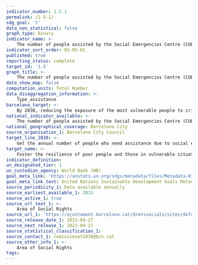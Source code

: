 ```yaml
---
indicator_number: 1.5.1
permalink: /1-5-1/
sdg_goal: '1'
data_non_statistical: false
graph_type: binary
indicator_name: >-
    The number of people assisted by the Social Emergencies Centre (CUESB)
indicator_sort_order: 01-05-01
published: true
reporting_status: complete
target_id: '1.5'
graph_title: >-
    The number of people assisted by the Social Emergencies Centre (CUESB)
data_show_map: false
computation_units: Total Number
data_disaggregation_information: >-
	Type_assistance	
barcelona_target: >-
	By 2030, reducing the exposure of the most vulnerable people to crisis and disaster situations, as well as increasing their resilience for dealing with them
national_indicator_available: >-
	The number of people assisted by the Social Emergencies Centre (CUESB)
national_geographical_coverage: Barcelona City 
source_organisation_1: Barcelona City Council
target_line_2030: >-
    Get the annual number of people who need assistance due to social emergencies to below 10,000
target_name: >-
	Foster the resilience of poor people and those in vulnerable situations, and reduce their exposure to extreme climate-related events and other economic, social and environmental crises and disasters
indicator_definition:
un_designated_tier: 1
un_custodian_agency: World Bank (WB)
goal_meta_link: 'https://unstats.un.org/sdgs/metadata/files/Metadata-01-05-01.pdf'
goal_meta_link_text: United Nations Sustainable Development Goals Metadata (pdf 894kB)
source_periodicity_1: Data available annually
source_earliest_available_1: 2015
source_active_1: true
source_url_text_1: >-
    Area of Social Rights 
source_url_1: 'https://ajuntament.barcelona.cat/dretssocials/sites/default/files/arxius-documents/memoria-area-drets-socials-2019.pdf'
source_release_date_1: 2021-04-27
source_next_release_1: 2022-04-27
source_statistical_classification_1: 
source_contact_1: comissionat2030@bcn.cat
source_other_info_1: >-
    Area of Social Rights
tags:
---
```

